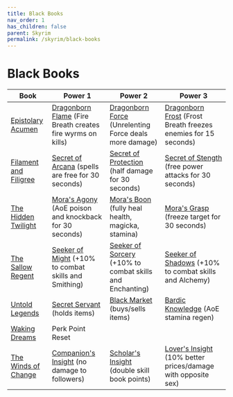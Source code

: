 ```yaml
---
title: Black Books
nav_order: 1
has_children: false
parent: Skyrim
permalink: /skyrim/black-books
---
```

# Black Books

| Book | Power 1 | Power 2 | Power 3 |
|-|-|-|-|
| [Epistolary Acumen](https://en.uesp.net/wiki/Skyrim:The_Gardener_of_Men) | [Dragonborn Flame](https://en.uesp.net/wiki/Skyrim:Dragonborn_Flame) (Fire Breath creates fire wyrms on kills) | [Dragonborn Force](https://en.uesp.net/wiki/Skyrim:Dragonborn_Force) (Unrelenting Force deals more damage) | [Dragonborn Frost](https://en.uesp.net/wiki/Skyrim:Dragonborn_Frost) (Frost Breath freezes enemies for 15 seconds) |
| [Filament and Filigree](https://en.uesp.net/wiki/Skyrim:Black_Book:_Filament_and_Filigree_(quest)) | [Secret of Arcana](https://en.uesp.net/wiki/Skyrim:Powers#Secret_of_Arcana) (spells are free for 30 seconds) | [Secret of Protection](https://en.uesp.net/wiki/Skyrim:Secret_of_Protection) (half damage for 30 seconds) | [Secret of Stength](https://en.uesp.net/wiki/Skyrim:Secret_of_Strength) (free power attacks for 30 seconds) |
| [The Hidden Twilight](https://en.uesp.net/wiki/Skyrim:Black_Book:_The_Hidden_Twilight_(quest)) | [Mora's Agony](https://en.uesp.net/wiki/Skyrim:Mora%27s_Agony) (AoE poison and knockback for 30 seconds) | [Mora's Boon](https://en.uesp.net/wiki/Skyrim:Mora%27s_Boon) (fully heal health, magicka, stamina) | [Mora's Grasp](https://en.uesp.net/wiki/Skyrim:Mora%27s_Grasp) (freeze target for 30 seconds) |
| [The Sallow Regent](https://en.uesp.net/wiki/Skyrim:Black_Book:_The_Sallow_Regent_(quest)) | [Seeker of Might](https://en.uesp.net/wiki/Skyrim:Powers#Seeker_of_Might) (+10% to combat skills and Smithing) | [Seeker of Sorcery](https://en.uesp.net/wiki/Skyrim:Powers#Seeker_of_Sorcery) (+10% to combat skills and Enchanting) | [Seeker of Shadows](https://en.uesp.net/wiki/Skyrim:Powers#Seeker_of_Shadows) (+10% to combat skills and Alchemy) |
| [Untold Legends](https://en.uesp.net/wiki/Skyrim:Black_Book:_Untold_Legends_(quest)) | [Secret Servant](https://en.uesp.net/wiki/Skyrim:Powers#Secret_Servant) (holds items) | [Black Market](https://en.uesp.net/wiki/Skyrim:Powers#Black_Market) (buys/sells items) | [Bardic Knowledge](https://en.uesp.net/wiki/Skyrim:Powers#Bardic_Knowledge) (AoE stamina regen) |
| [Waking Dreams](https://en.uesp.net/wiki/Skyrim:At_the_Summit_of_Apocrypha) | Perk Point Reset | | |
| [The Winds of Change](https://en.uesp.net/wiki/Skyrim:Black_Book:_The_Winds_of_Change_(quest)) | [Companion's Insight](https://en.uesp.net/wiki/Skyrim:Powers#Companion.27s_Insight) (no damage to followers) | [Scholar's Insight](https://en.uesp.net/wiki/Skyrim:Powers#Scholar.27s_Insight) (double skill book points) | [Lover's Insight](https://en.uesp.net/wiki/Skyrim:Powers#Lover.27s_Insight) (10% better prices/damage with opposite sex) |